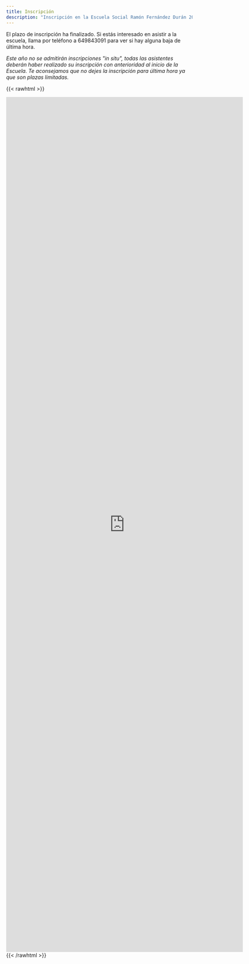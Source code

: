 ```yaml
---
title: Inscripción
description: "Inscripción en la Escuela Social Ramón Fernández Durán 2021"
---
```


<!-- Para inscribirte en esta edición 2021 debes rellenar el formulario que aparece más abajo antes del 10 de septiembre. Además, _si te inscribes antes de Agosto te regalamos la camiseta de homenaje a Ramón Fernández Durán._

Tras la inscripción recibirás un correo electrónico con la confirmación y la cantidad que tienes que abonar a la cuenta ES68 1550 0001 2600 0294 8628 a nombre de Enrique Quintanilla, indicando el nombre de la personas inscritas.

**Debe rellenarse este formulario por cada persona inscrita.** -->

El plazo de inscripción ha finalizado. Si estás interesado en asistir a la escuela, llama por teléfono a 649843091 para ver si hay alguna baja de última hora. 

_Este año no se admitirán inscripciones "in situ", todas las asistentes deberán haber realizado su inscripción con anterioridad al inicio de la Escuela. Te aconsejamos que no dejes la inscripción para última hora ya que son plazas limitadas._

{{< rawhtml >}}
<iframe src="https://docs.google.com/forms/d/e/1FAIpQLSc_SqkvGhFN6lHA0TmD_5jI9MDwp5o24fsdhNW0524fYQj1mQ/viewform?embedded=true" width="640" height="2306" frameborder="0" marginheight="0" marginwidth="0">Cargando…</iframe>
{{< /rawhtml >}}